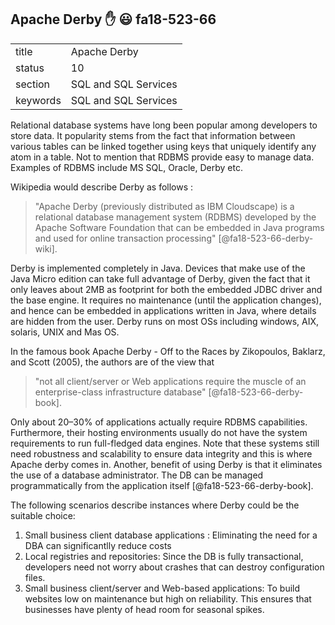 ## Apache Derby   :hand:   :smiley:   fa18-523-66


|          |                      |
| -------- | -------------------- |
| title    | Apache Derby         | 
| status   | 10                   |
| section  | SQL and SQL Services |
| keywords | SQL and SQL Services |

 
Relational database systems have long been popular among developers to store data. It popularity stems from the fact that information 
between various tables can be linked together using keys that uniquely identify any atom in a table. Not to mention that RDBMS provide 
easy to manage data. Examples of RDBMS include MS SQL, Oracle, Derby etc.

Wikipedia would describe Derby as follows :
> "Apache Derby (previously distributed as IBM Cloudscape) is a relational database management system (RDBMS) developed by the Apache 
> Software Foundation that can be embedded in Java programs and used for online transaction processing" [@fa18-523-66-derby-wiki].

Derby is implemented completely in Java. Devices that make use of the Java Micro edition can take full advantage of Derby, given the 
fact that it only leaves about 2MB as footprint for both the embedded JDBC driver and the base engine. It requires no maintenance
(until the application changes), and hence can be embedded in applications written in Java, where details are hidden from the user. 
Derby runs on most OSs including windows, AIX, solaris, UNIX and Mas OS.

In the famous book Apache Derby - Off to the Races by  Zikopoulos, Baklarz, and Scott (2005), the authors are of the view that
> "not all client/server or Web applications require the muscle of an enterprise-class infrastructure database"  [@fa18-523-66-derby-book].

Only about 20–30% of applications actually require RDBMS capabilities. Furthermore, their hosting environments usually do not have the 
system requirements to run full-fledged data engines. Note that these systems still need robustness and scalability  to ensure data 
integrity and this is where Apache derby comes in. Another, benefit of using Derby is that it eliminates the use of a database 
administrator. The DB can be managed programmatically from the application itself [@fa18-523-66-derby-book].

The following scenarios describe instances where Derby could be the suitable choice:

1. Small business client database applications : Eliminating the need for a DBA can significantlly reduce costs
2. Local registries and repositories: Since the DB is fully transactional, developers need not worry about crashes that can destroy
configuration files.
3. Small business client/server and Web-based applications:  To build websites low on maintenance but high on reliability. 
This ensures that businesses have plenty of head room for seasonal spikes. 

